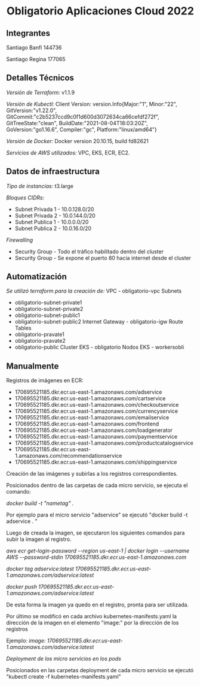 # <p><center>Obligatorio Aplicaciones Cloud 2022</center></p>

## Integrantes

Santiago Banfi 144736

Santiago Regina 177065


## Detalles Técnicos

*Versión de Terraform:* v1.1.9

*Versión de Kubectl:* Client Version: version.Info{Major:"1", Minor:"22", GitVersion:"v1.22.0", GitCommit:"c2b5237ccd9c0f1d600d3072634ca66cefdf272f", GitTreeState:"clean", BuildDate:"2021-08-04T18:03:20Z", GoVersion:"go1.16.6", Compiler:"gc", Platform:"linux/amd64"}

*Versión de Docker:* Docker version 20.10.15, build fd82621

*Servicios de AWS utilizados:* VPC, EKS, ECR, EC2. 


## Datos de infraestructura

*Tipo de instancias:* t3.large

*Bloques CIDRs:* 
  - Subnet Privada 1 - 10.0.128.0/20
  - Subnet Privada 2 - 10.0.144.0/20
  - Subnet Publica 1 - 10.0.0.0/20
  - Subnet Publica 2 - 10.0.16.0/20

*Firewalling*
  - Security Group - Todo el tráfico habilitado dentro del cluster
  - Security Group - Se expone el puerto 80 hacia internet desde el cluster


## Automatización

*Se utilizó terraform para la creación de:*
VPC - obligatorio-vpc
Subnets
  - obligatorio-subnet-private1
  - obligatorio-subnet-private2
  - obligatorio-subnet-public1
  - obligatorio-subnet-public2
Internet Gateway - obligatorio-igw
Route Tables
  - obligatorio-pravate1
  - obligatorio-pravate2
  - obligatorio-public
Cluster EKS - obligatorio
Nodos EKS - workersobli

## Manualmente

Registros de imágenes en ECR:
  - 170695521185.dkr.ecr.us-east-1.amazonaws.com/adservice
  - 170695521185.dkr.ecr.us-east-1.amazonaws.com/cartservice
  - 170695521185.dkr.ecr.us-east-1.amazonaws.com/checkoutservice
  - 170695521185.dkr.ecr.us-east-1.amazonaws.com/currencyservice
  - 170695521185.dkr.ecr.us-east-1.amazonaws.com/emailservice
  - 170695521185.dkr.ecr.us-east-1.amazonaws.com/frontend
  - 170695521185.dkr.ecr.us-east-1.amazonaws.com/loadgenerator
  - 170695521185.dkr.ecr.us-east-1.amazonaws.com/paymentservice
  - 170695521185.dkr.ecr.us-east-1.amazonaws.com/productcatalogservice
  - 170695521185.dkr.ecr.us-east-1.amazonaws.com/recommendationservice
  - 170695521185.dkr.ecr.us-east-1.amazonaws.com/shippingservice
  
Creación de las imágenes y subirlas a los registros correspondientes.

Posicionados dentro de las carpetas de cada micro servicio, se ejecuta el comando:

*docker build -t "nametag" .*

Por ejemplo para el micro servicio "adservice" se ejecutó "docker build -t adservice . "

Luego de creada la imagen, se ejecutaron los siguientes comandos para subir la imagen al registro.
 
*aws ecr get-login-password --region us-east-1 | docker login --username AWS --password-stdin 170695521185.dkr.ecr.us-east-1.amazonaws.com*
 
*docker tag adservice:latest 170695521185.dkr.ecr.us-east-1.amazonaws.com/adservice:latest*
 
*docker push 170695521185.dkr.ecr.us-east-1.amazonaws.com/adservice:latest*
 
De esta forma la imagen ya quedo en el registro, pronta para ser utilizada.

Por último se modificó en cada archivo kubernetes-manifests.yaml la dirección de la imagen en el elemento "image:" por la dirección de los registros

Ejemplo: *image: 170695521185.dkr.ecr.us-east-1.amazonaws.com/adservice:latest*

  
*Deployment de los micro servicios en los pods*

Posicionados en las carpetas deployment de cada micro servicio se ejecutó "kubectl create -f kubernetes-manifests.yaml" 
  



